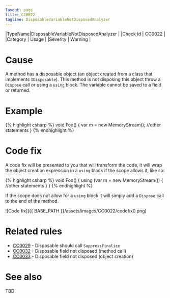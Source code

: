 ```yaml
---
layout: page
title: CC0022
tagline: DisposableVariableNotDisposedAnalyzer
---
```


|TypeName|DisposableVariableNotDisposedAnalyzer |
|Check Id | CC0022 |
|Category | Usage |
|Severity | Warning |

# Cause

A method has a disposable object (an object created from a class that
implements `IDisposable`). This method is not disposing this object
throw a `Dispose` call or using a `using` block.
The variable cannot be saved to a field or returned.

# Example

{% highlight csharp %}
void Foo()
{
    var m = new MemoryStream();
    //other statements
}
{% endhighlight %}

# Code fix

A code fix will be presented to you that will transform the code, it will wrap
the object creation expression in a `using` block if the scope allows it, like so:

{% highlight csharp %}
void Foo()
{
    using (var m = new MemoryStream())
    {
        //other statements
    }
}
{% endhighlight %}

If the scope does not allow for a `using` block it will simply add a `Dispose` call
to the end of the method.

![Code fix]({{ BASE_PATH }}/assets/images/CC0022/codefix0.png)

# Related rules

* [CC0029](CC0029.html) - Disposable should call `SuppressFinalize`
* [CC0032](CC0032.html) - Disposable field not disposed (method call)
* [CC0033](CC0033.html) - Disposable field not disposed (object creation)

# See also

TBD
